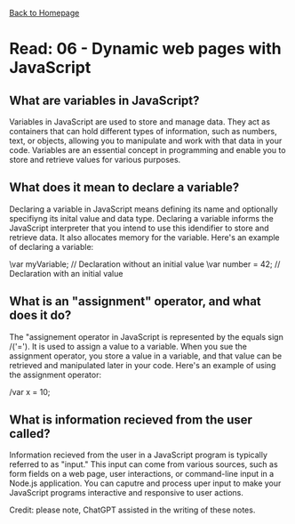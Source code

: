 [Back to Homepage](https://alysondorfman.github.io/reading-notes/)

# Read: 06 - Dynamic web pages with JavaScript

## What are variables in JavaScript?

Variables in JavaScript are used to store and manage data. They act as containers that can hold different types of information, such as numbers, text, or objects, allowing you to manipulate and work with that data in your code. Variables are an essential concept in programming and enable you to store and retrieve values for various purposes.

## What does it mean to declare a variable?

Declaring a variable in JavaScript means defining its name and optionally specifiyng its inital value and data type. Declaring a variable informs the JavaScript interpreter that you intend to use this idendifier to store and retrieve data. It also allocates memory for the variable. Here's an example of declaring a variable: 

\var myVariable; // Declaration without an initial value
\var number = 42; // Declaration with an initial value

## What is an "assignment" operator, and what does it do?

The "assignement operator in JavaScript is represented by the equals sign /('='). It is used to assign a value to a variable. When you sue the assignment operator, you store a value in a variable, and that value can be retrieved and manipulated later in your code. Here's an example of using the assignment operator: 

/var x = 10;

## What is information recieved from the user called?

Information recieved from the user in a JavaScript program is typically referred to as "input." This input can come from various sources, such as form fields on a web page, user interactions, or command-line input in a Node.js application. You can caputre and process uper input to make your JavaScript programs interactive and responsive to user actions.

Credit: please note, ChatGPT assisted in the writing of these notes.

